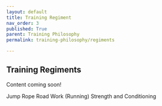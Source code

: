 ```yaml
---
layout: default
title: Training Regiment
nav_order: 3
published: True
parent: Training Philosophy
permalink: training-philosophy/regiments

---
```


## Training Regiments

Content coming soon!

<div data-ms-content="boxer-pages">
Jump Rope
Road Work (Running)
Strength and Conditioning


</div>
